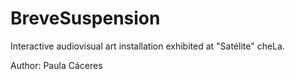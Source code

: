 # BreveSuspension

Interactive audiovisual art installation exhibited at "Satélite" cheLa.

Author: Paula Cáceres
